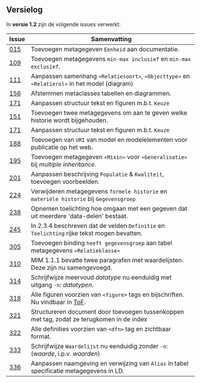 ## Versielog

In **versie 1.2** zijn de volgende issues verwerkt:

| Issue                                                           | Samenvatting                                                                                  |
|-----------------------------------------------------------------|-----------------------------------------------------------------------------------------------|
| [015](https://github.com/Geonovum/MIM-Werkomgeving/issues/15)   | Toevoegen metagegeven `Eenheid` aan documentatie.                                             |
| [109](https://github.com/Geonovum/MIM-Werkomgeving/issues/109)  | Toevoegen metagegevens `min-max inclusief` en `min-max exclusief`.                            |
| [111](https://github.com/Geonovum/MIM-Werkomgeving/issues/111)  | Aanpassen samenhang `«Relatiesoort»`, `«Objecttype»` en `«Relatierol»` in het model (diagram) |
| [156](https://github.com/Geonovum/MIM-Werkomgeving/issues/156)  | Afstemmen metaclasses tabellen en diagrammen.                                                 |
| [171](https://github.com/Geonovum/MIM-Werkomgeving/issues/171)  | Aanpassen structuur tekst en figuren m.b.t. `Keuze`                                           |
| [151](https://github.com/Geonovum/MIM-Werkomgeving/issues/151)  | Toevoegen twee metagegevens om aan te geven welke historie wordt bijgehouden.                 |
| [171](https://github.com/Geonovum/MIM-Werkomgeving/issues/171)  | Aanpassen structuur tekst en figuren m.b.t. `Keuze`                                           |
| [188](https://github.com/Geonovum/MIM-Werkomgeving/issues/188)  | Toevoegen van `URI` van model en modelelementen voor publicatie op het web.                   |
| [195](https://github.com/Geonovum/MIM-Werkomgeving/issues/195)  | Toevoegen metagegeven `«Mixin»` voor `«Generalisatie»` bij _multiple inheritance_.            |
| [201](https://github.com/Geonovum/MIM-Werkomgeving/issues/202)  | Aanpassen beschrijving `Populatie` & `Kwaliteit`, toevoegen voorbeelden.                      | 
| [224](https://github.com/Geonovum/MIM-Werkomgeving/issues/224)  | Verwijderen metagegevens `formele historie` en `materiële historie` bij `Gegevensgroep`       |
| [238](https://github.com/Geonovum/MIM-Werkomgeving/issues/238)  | Opnemen toelichting hoe omgaan met een gegeven dat uit meerdere 'data-delen' bestaat.         | 
| [245](https://github.com/Geonovum/MIM-Werkomgeving/issues/245)  | In 2.3.4 beschreven dat de velden `Definitie` en `Toelichting` rijke tekst mogen bevatten.    | 
| [305](https://github.com/Geonovum/MIM-Werkomgeving/issues/305)  | Toevoegen binding `heeft gegevensgroep` aan tabel metagegevens `«Relatieklasse»`              |
| [310](https://github.com/Geonovum/MIM-Werkomgeving/issues/310)  | MIM 1.1.1 bevatte twee paragrafen met waardelijsten. Deze zijn nu samengevoegd.               |
| [314](https://github.com/Geonovum/MIM-Werkomgeving/issues/314)  | Schrijfwijze meervoud _datatype_ nu eenduidig met uitgang `-n`: _datatypen_.                  |
| [318](https://github.com/Geonovum/MIM-Werkomgeving/issues/318)  | Alle figuren voorzien van `<figure>` tags en bijschriften. Nu vindbaar in [ToF](#tof).        |
| [321](https://github.com/Geonovum/MIM-Werkomgeving/issues/321)  | Structureren document door toevoegen tussenkoppen met tag, zodat ze terugkomen in de index    |
| [322](https://github.com/Geonovum/MIM-Werkomgeving/issues/322)  | Alle definities voorzien van `<dfn>` tag en zichtbaar format.                                 |
| [333](https://github.com/Geonovum/MIM-Werkomgeving/issues/333)  | Schrijfwijze `Waardelijst` nu eenduidig zonder `-n`: (_waarde_, i.p.v. _waarden_)             |
| [336](https://github.com/Geonovum/MIM-Werkomgeving/issues/336)  | Aanpassen naamgeving en verwijzing van `Alias` in tabel specificatie metagegevens in LD.      |

<!-- | [148](https://github.com/Geonovum/MIM-Werkomgeving/issues/148)  | Toevoegen beschrijving uitzondering: wanneer `Relatieklasse` modelleren als `Objecttype`.     | -->
<!-- | [253](https://github.com/Geonovum/MIM-Werkomgeving/issues/253)  | Aanpassen definitie en toelichtring codelijst                                                 | -->